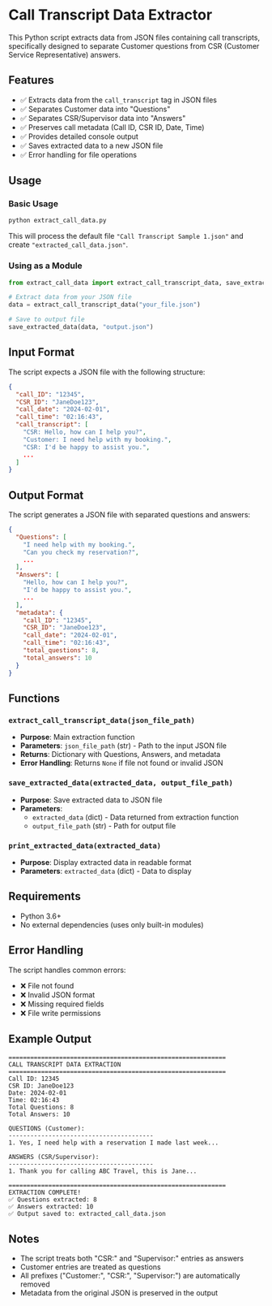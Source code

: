 # Call Transcript Data Extractor

This Python script extracts data from JSON files containing call transcripts, specifically designed to separate Customer questions from CSR (Customer Service Representative) answers.

## Features

- ✅ Extracts data from the `call_transcript` tag in JSON files
- ✅ Separates Customer data into "Questions" 
- ✅ Separates CSR/Supervisor data into "Answers"
- ✅ Preserves call metadata (Call ID, CSR ID, Date, Time)
- ✅ Provides detailed console output
- ✅ Saves extracted data to a new JSON file
- ✅ Error handling for file operations

## Usage

### Basic Usage

```python
python extract_call_data.py
```

This will process the default file `"Call Transcript Sample 1.json"` and create `"extracted_call_data.json"`.

### Using as a Module

```python
from extract_call_data import extract_call_transcript_data, save_extracted_data

# Extract data from your JSON file
data = extract_call_transcript_data("your_file.json")

# Save to output file
save_extracted_data(data, "output.json")
```

## Input Format

The script expects a JSON file with the following structure:

```json
{
  "call_ID": "12345",
  "CSR_ID": "JaneDoe123", 
  "call_date": "2024-02-01",
  "call_time": "02:16:43",
  "call_transcript": [
    "CSR: Hello, how can I help you?",
    "Customer: I need help with my booking.",
    "CSR: I'd be happy to assist you.",
    ...
  ]
}
```

## Output Format

The script generates a JSON file with separated questions and answers:

```json
{
  "Questions": [
    "I need help with my booking.",
    "Can you check my reservation?",
    ...
  ],
  "Answers": [
    "Hello, how can I help you?",
    "I'd be happy to assist you.",
    ...
  ],
  "metadata": {
    "call_ID": "12345",
    "CSR_ID": "JaneDoe123",
    "call_date": "2024-02-01", 
    "call_time": "02:16:43",
    "total_questions": 8,
    "total_answers": 10
  }
}
```

## Functions

### `extract_call_transcript_data(json_file_path)`
- **Purpose**: Main extraction function
- **Parameters**: `json_file_path` (str) - Path to the input JSON file
- **Returns**: Dictionary with Questions, Answers, and metadata
- **Error Handling**: Returns `None` if file not found or invalid JSON

### `save_extracted_data(extracted_data, output_file_path)`
- **Purpose**: Save extracted data to JSON file
- **Parameters**: 
  - `extracted_data` (dict) - Data returned from extraction function
  - `output_file_path` (str) - Path for output file

### `print_extracted_data(extracted_data)`
- **Purpose**: Display extracted data in readable format
- **Parameters**: `extracted_data` (dict) - Data to display

## Requirements

- Python 3.6+
- No external dependencies (uses only built-in modules)

## Error Handling

The script handles common errors:
- ❌ File not found
- ❌ Invalid JSON format  
- ❌ Missing required fields
- ❌ File write permissions

## Example Output

```
============================================================
CALL TRANSCRIPT DATA EXTRACTION
============================================================
Call ID: 12345
CSR ID: JaneDoe123
Date: 2024-02-01
Time: 02:16:43
Total Questions: 8
Total Answers: 10

QUESTIONS (Customer):
----------------------------------------
1. Yes, I need help with a reservation I made last week...

ANSWERS (CSR/Supervisor):
----------------------------------------
1. Thank you for calling ABC Travel, this is Jane...

============================================================
EXTRACTION COMPLETE!
✅ Questions extracted: 8
✅ Answers extracted: 10
✅ Output saved to: extracted_call_data.json
```

## Notes

- The script treats both "CSR:" and "Supervisor:" entries as answers
- Customer entries are treated as questions
- All prefixes ("Customer:", "CSR:", "Supervisor:") are automatically removed
- Metadata from the original JSON is preserved in the output

